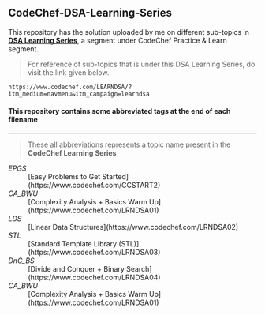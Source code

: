 ## CodeChef-DSA-Learning-Series
This repository has the solution uploaded by me on different sub-topics in [**DSA Learning Series**](https://www.codechef.com/LEARNDSA/?itm_medium=navmenu&itm_campaign=learndsa), a segment under CodeChef Practice & Learn segment.

> For reference of sub-topics that is under this DSA Learning Series, do visit the link given below.
```
https://www.codechef.com/LEARNDSA/?itm_medium=navmenu&itm_campaign=learndsa
```

#### This repository contains some abbreviated tags at the end of each filename
----------------------------------------------------------------------------------
> These all abbreviations represents a topic name present in the ****CodeChef Learning Series****


<dl>
  <dt><em>EPGS</em></dt>
  <dd>[Easy Problems to Get Started](https://www.codechef.com/CCSTART2)</dd>

  <dt><em>CA_BWU</em></dt>
  <dd>[Complexity Analysis + Basics Warm Up](https://www.codechef.com/LRNDSA01)</dd>
  
  <dt><em>LDS</em></dt>
  <dd>[Linear Data Structures](https://www.codechef.com/LRNDSA02)</dd>

  <dt><em>STL</em></dt>
  <dd>[Standard Template Library (STL)](https://www.codechef.com/LRNDSA03)</dd>
  
  <dt><em>DnC_BS</em></dt>
  <dd>[Divide and Conquer + Binary Search](https://www.codechef.com/LRNDSA04)</dd>

  <dt><em>CA_BWU</em></dt>
  <dd>[Complexity Analysis + Basics Warm Up](https://www.codechef.com/LRNDSA01)</dd>
</dl>
